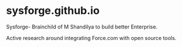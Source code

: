 # sysforge.github.io

Sysforge- Brainchild of M Shandilya to build better Enterprise.

Active research around integrating Force.com with open source tools.

